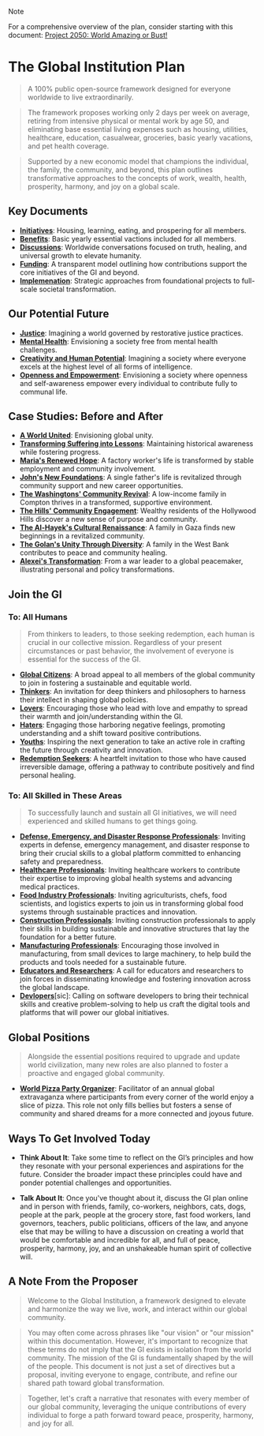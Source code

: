 > [!NOTE]
> For a comprehensive overview of the plan, consider starting with this document: [Project 2050: World Amazing or Bust!](https://github.com/beakbahama/log/blob/main/docs/time-is-freedom.md)

# The Global Institution Plan
> A 100% public open-source framework designed for everyone worldwide to live extraordinarily.

> The framework proposes working only 2 days per week on average, retiring from intensive physical or mental work by age 50, and eliminating base essential living expenses such as housing, utilities, healthcare, education, casualwear, groceries, basic yearly vacations, and pet health coverage.

> Supported by a new economic model that champions the individual, the family, the community, and beyond, this plan outlines transformative approaches to the concepts of work, wealth, health, prosperity, harmony, and joy on a global scale.

<!--
1. **[Key Documents](#key-documents)**: Essential documents providing a concise overview, benefits, and a straightforward, actionable four-step plan for members to engage with and contribute to the GI’s mission.
2. **[Our Potential Future](#our-potential-future)**: Visions and aspirations for what society could look like under the GI, focusing on justice, mental health, creativity, and empowerment.
3. **[Case Studies: Before and After](#case-studies-before-and-after)**: Real-life inspired scenarios showing the transformative impact of the GI on individuals and communities across various socio-economic backgrounds.
4. **[Join the GI](#join-the-gi)**: Opportunities and invitations for individuals from diverse backgrounds to actively participate in the GI, emphasizing inclusion and community contribution.
5. **[Global Positions](#global-positions)**: Alongside the essential positions required to upgrade and update world civilization, many new roles are also planned to foster a proactive and engaged global community.
6. **[Ways To Get Involved Today](#ways-to-get-involved-today)**: Immediate actions people can take to begin understanding and discussing the principles and aims of the GI, fostering a grassroots movement for change.
-->

## Key Documents
- [**Initiatives**](docs/initiatives.md): Housing, learning, eating, and prospering for all members.
- [**Benefits**](docs/benefits.md): Basic yearly essential vactions included for all members.
- [**Discussions**](docs/discussions.md): Worldwide conversations focused on truth, healing, and universal growth to elevate humanity.
- [**Funding**](docs/funding.md): A transparent model outlining how contributions support the core initiatives of the GI and beyond.
- [**Implemenation**](docs/implementation.md): Strategic approaches from foundational projects to full-scale societal transformation.

## Our Potential Future
- [**Justice**](docs/vision/justice.md): Imagining a world governed by restorative justice practices.
- [**Mental Health**](docs/vision/mental-health.md): Envisioning a society free from mental health challenges.
- [**Creativity and Human Potential**](docs/vision/human-potential.md): Imagining a society where everyone excels at the highest level of all forms of intelligence.
- [**Openness and Empowerment**](docs/vision/openness-empowerment.md): Envisioning a society where openness and self-awareness empower every individual to contribute fully to communal life.

## Case Studies: Before and After
- [**A World United**](docs/case-study/global.md): Envisioning global unity.
- [**Transforming Suffering into Lessons**](docs/case-study/suffering.md): Maintaining historical awareness while fostering progress.
- [**Maria's Renewed Hope**](docs/case-study/maria.md): A factory worker's life is transformed by stable employment and community involvement.
- [**John's New Foundations**](docs/case-study/john.md): A single father's life is revitalized through community support and new career opportunities.
- [**The Washingtons' Community Revival**](docs/case-study/the-washingtons.md): A low-income family in Compton thrives in a transformed, supportive environment.
- [**The Hills' Community Engagement**](docs/case-study/the-hills.md): Wealthy residents of the Hollywood Hills discover a new sense of purpose and community.
- [**The Al-Hayek's Cultural Renaissance**](docs/case-study/the-al-hayeks.md): A family in Gaza finds new beginnings in a revitalized community.
- [**The Golan's Unity Through Diversity**](docs/case-study/the-golans.md): A family in the West Bank contributes to peace and community healing.
- [**Alexei's Transformation**](docs/case-study/alexei.md): From a war leader to a global peacemaker, illustrating personal and policy transformations.

<!--
- [**Jacob's Journey from Conflict to Reconciliation**](docs/case-study/jacob.md): A former IDF Air Force pilot finds healing and a new purpose in peace-building.
- [**Jamal's Road to Redemption**](docs/case-study/jamal.md): A former combatant's transformation through education and community engagement.
- [**David's Path to Inner Peace**](docs/case-study/david.md): How a former Prime Minister redirected his focus from conflict to peace advocacy.
-->

## Join the GI

### To: All Humans
> From thinkers to leaders, to those seeking redemption, each human is crucial in our collective mission. Regardless of your present circumstances or past behavior, the involvement of everyone is essential for the success of the GI.

- [**Global Citizens**](docs/join/global-citizens.md): A broad appeal to all members of the global community to join in fostering a sustainable and equitable world.
- [**Thinkers**](docs/join/thinkers.md): An invitation for deep thinkers and philosophers to harness their intellect in shaping global policies.
- [**Lovers**](docs/join/lovers.md): Encouraging those who lead with love and empathy to spread their warmth and join/understanding within the GI.
- [**Haters**](docs/join/haters.md): Engaging those harboring negative feelings, promoting understanding and a shift toward positive contributions.
- [**Youths**](docs/join/youths.md): Inspiring the next generation to take an active role in crafting the future through creativity and innovation.
- [**Redemption Seekers**](docs/join/redemption.md): A heartfelt invitation to those who have caused irreversible damage, offering a pathway to contribute positively and find personal healing.  

### To: All Skilled in These Areas
> To successfully launch and sustain all GI initiatives, we will need experienced and skilled humans to get things going.

- [**Defense, Emergency, and Disaster Response Professionals**](docs/join/defense-emergency.md): Inviting experts in defense, emergency management, and disaster response to bring their crucial skills to a global platform committed to enhancing safety and preparedness.
- [**Healthcare Professionals**](docs/join/healthcare.md): Inviting healthcare workers to contribute their expertise to improving global health systems and advancing medical practices.
- [**Food Industry Professionals**](docs/join/food-industry.md): Inviting agriculturists, chefs, food scientists, and logistics experts to join us in transforming global food systems through sustainable practices and innovation.
- [**Construction Professionals**](docs/join/builders.md): Inviting construction professionals to apply their skills in building sustainable and innovative structures that lay the foundation for a better future.
- [**Manufacturing Professionals**](docs/join/manufacturing.md): Encouraging those involved in manufacturing, from small devices to large machinery, to help build the products and tools needed for a sustainable future.
- [**Educators and Researchers**](docs/join/educators.md): A call for educators and researchers to join forces in disseminating knowledge and fostering innovation across the global landscape.
- [**Devlopers**](docs/join/devlopers.md)[sic]: Calling on software developers to bring their technical skills and creative problem-solving to help us craft the digital tools and platforms that will power our global initiatives.

## Global Positions
> Alongside the essential positions required to upgrade and update world civilization, many new roles are also planned to foster a proactive and engaged global community.

- [**World Pizza Party Organizer**](docs/job/pizza-party-organizer.md): Facilitator of an annual global extravaganza where participants from every corner of the world enjoy a slice of pizza. This role not only fills bellies but fosters a sense of community and shared dreams for a more connected and joyous future.

<!--
- [**General Complainer Supreme**](docs/job/general-complainer-supreme.md): The leader of the Army of Complainers, responsible for steering the direction of complaint resolution initiatives globally. This role demands a visionary leader who can transform grievances into strategic actions, ensuring that every voice within the GI is heard and valued. The General Complainer Supreme sets the tone for a proactive, problem-solving culture, embodying the GI’s commitment to continuous improvement and inclusive leadership.
- [**Army of Complainers Member**](docs/job/army-of-complainers.md): As a mandatory role for all GI members, this position is at the heart of our mission to address and resolve every issue, no matter its size. Members are tasked with identifying, articulating, and solving complaints ranging from everyday inconveniences to systemic challenges. This role is about active participation in creating a better world, ensuring that every complaint, big or small, is an opportunity for improvement and innovation.
-->

## Ways To Get Involved Today
- **Think About It**: Take some time to reflect on the GI’s principles and how they resonate with your personal experiences and aspirations for the future. Consider the broader impact these principles could have and ponder potential challenges and opportunities.

- **Talk About It**: Once you've thought about it, discuss the GI plan online and in person with friends, family, co-workers, neighbors, cats, dogs, people at the park, people at the grocery store, fast food workers, land governors, teachers, public politicians, officers of the law, and anyone else that may be willing to have a discussion on creating a world that would be comfortable and incredible for all, and full of peace, prosperity, harmony, joy, and an unshakeable human spirit of collective will.

<!--- **Join the Conversation**: Engage with the GI on our [Discussion Board](https://github.com/whomanatee/plan/discussions). Creating a GitHub account requires no prior software knowledge. This platform allows us to leverage robust community tools to share insights, ask questions, and brainstorm together.-->

## A Note From the Proposer
> Welcome to the Global Institution, a framework designed to elevate and harmonize the way we live, work, and interact within our global community.

> You may often come across phrases like "our vision" or "our mission" within this documentation. However, it's important to recognize that these terms do not imply that the GI exists in isolation from the world community. The mission of the GI is fundamentally shaped by the will of the people. This document is not just a set of directives but a proposal, inviting everyone to engage, contribute, and refine our shared path toward global transformation.

> Together, let's craft a narrative that resonates with every member of our global community, leveraging the unique contributions of every individual to forge a path forward toward peace, prosperity, harmony, and joy for all.

